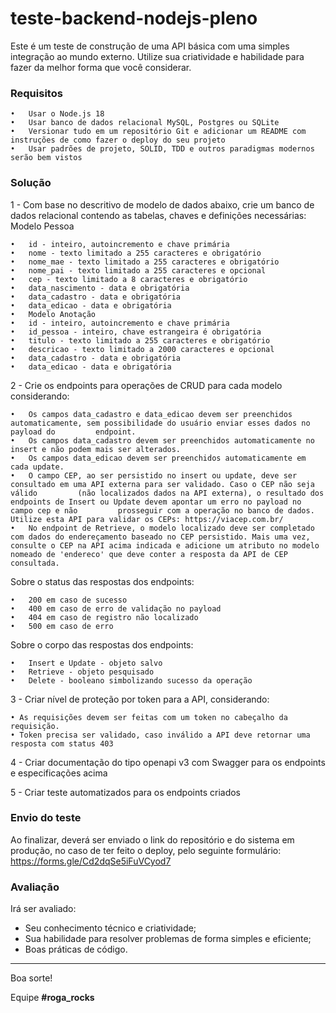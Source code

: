 # teste-backend-nodejs-pleno

Este é um teste de construção de uma API básica com uma simples integração ao mundo externo. Utilize sua criatividade e habilidade para fazer da melhor forma que você considerar.

### Requisitos

	•	Usar o Node.js 18
	•	Usar banco de dados relacional MySQL, Postgres ou SQLite
	•	Versionar tudo em um repositório Git e adicionar um README com instruções de como fazer o deploy do seu projeto
	•	Usar padrões de projeto, SOLID, TDD e outros paradigmas modernos serão bem vistos
  
### Solução

1 - Com base no descritivo de modelo de dados abaixo, crie um banco de dados relacional contendo as tabelas, chaves e definições necessárias:
Modelo Pessoa

	•	id - inteiro, autoincremento e chave primária
  	•	nome - texto limitado a 255 caracteres e obrigatório
	•	nome_mae - texto limitado a 255 caracteres e obrigatório
  	•	nome_pai - texto limitado a 255 caracteres e opcional
  	•	cep - texto limitado a 8 caracteres e obrigatório
	•	data_nascimento - data e obrigatória
	•	data_cadastro - data e obrigatória
  	•	data_edicao - data e obrigatória
	•	Modelo Anotação
	•	id - inteiro, autoincremento e chave primária
	•	id_pessoa - inteiro, chave estrangeira é obrigatória
  	•	titulo - texto limitado a 255 caracteres e obrigatório
	•	descricao - texto limitado a 2000 caracteres e opcional
	•	data_cadastro - data e obrigatória
	•	data_edicao - data e obrigatória
  
2 - Crie os endpoints para operações de CRUD para cada modelo considerando:

	•	Os campos data_cadastro e data_edicao devem ser preenchidos automaticamente, sem possibilidade do usuário enviar esses dados no payload do 		   endpoint.
	•	Os campos data_cadastro devem ser preenchidos automaticamente no insert e não podem mais ser alterados.
	•	Os campos data_edicao devem ser preenchidos automaticamente em cada update.
	•	O campo CEP, ao ser persistido no insert ou update, deve ser consultado em uma API externa para ser validado. Caso o CEP não seja válido 		 (não localizados dados na API externa), o resultado dos endpoints de Insert ou Update devem apontar um erro no payload no campo cep e não 		   prosseguir com a operação no banco de dados. Utilize esta API para validar os CEPs: https://viacep.com.br/
	•	No endpoint de Retrieve, o modelo localizado deve ser completado com dados do endereçamento baseado no CEP persistido. Mais uma vez, 			consulte o CEP na API acima indicada e adicione um atributo no modelo nomeado de 'endereco' que deve conter a resposta da API de CEP 			consultada.
	
Sobre o status das respostas dos endpoints:

   	•	200 em caso de sucesso
	•	400 em caso de erro de validação no payload
  	•	404 em caso de registro não localizado
	•	500 em caso de erro
		
Sobre o corpo das respostas dos endpoints:

	•	Insert e Update - objeto salvo
	•	Retrieve - objeto pesquisado
	•	Delete - booleano simbolizando sucesso da operação
      
3 - Criar nível de proteção por token para a API, considerando:

	• As requisições devem ser feitas com um token no cabeçalho da requisição.
	• Token precisa ser validado, caso inválido a API deve retornar uma resposta com status 403
  
4 - Criar documentação do tipo openapi v3 com Swagger para os endpoints e especificações acima

5 - Criar teste automatizados para os endpoints criados

### Envio do teste
Ao finalizar, deverá ser enviado o link do repositório e do sistema em produção, no caso de ter feito o deploy, pelo seguinte formulário: https://forms.gle/Cd2dqSe5iFuVCyod7

### Avaliação
Irá ser avaliado:

+ Seu conhecimento técnico e criatividade;
+ Sua habilidade para resolver problemas de forma simples e eficiente;
+ Boas práticas de código.
---

Boa sorte!

Equipe **#roga_rocks**
